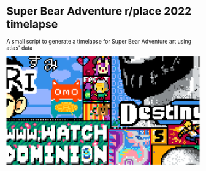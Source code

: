 # Super Bear Adventure r/place 2022 timelapse

A small script to generate a timelapse for Super Bear Adventure art using atlas' data

![](frames/frame-148.png)
